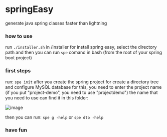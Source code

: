 # springEasy
generate java spring classes faster than lightning

### how to use
run ```./installer.sh``` in /installer for install spring easy, 
select the directory path and then you can run ```spe``` comand in bash (from the root of your spring boot project)

### first steps
run: ```spe init``` after you create the spring project for create a directory tree and configure MySQL database
for this, you need to enter the project name (if you put "project-demo", you need to use "projectdemo") the name that you need to use can find it in this folder: 
  
![image](https://user-images.githubusercontent.com/62081821/196004266-6f451cfd-dded-404e-a914-7bffd7b2bd06.png)

then you can run: ```spe g -help``` or ```spe dto -help```

### have fun

